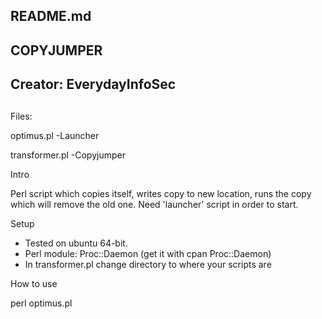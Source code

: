 ## README.md

## COPYJUMPER
## Creator: EverydayInfoSec
## 

Files:

optimus.pl
-Launcher

transformer.pl
-Copyjumper

Intro

Perl script which copies itself, writes copy to new location,
runs the copy which will remove the old one. Need 'launcher' script
in order to start.


Setup

- Tested on ubuntu 64-bit.
- Perl module: Proc::Daemon (get it with cpan Proc::Daemon)
- In transformer.pl change directory to where your scripts are


How to use

perl optimus.pl

 

